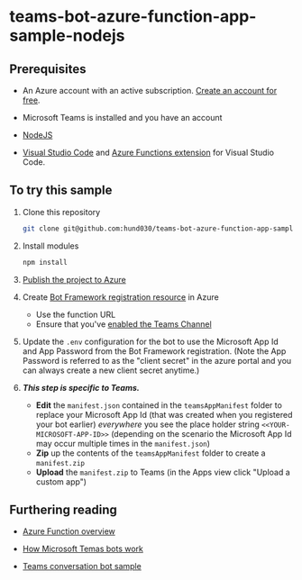 # teams-bot-azure-function-app-sample-nodejs

## Prerequisites

* An Azure account with an active subscription. [Create an account for free](https://azure.microsoft.com/free/?ref=microsoft.com&utm_source=microsoft.com&utm_medium=docs&utm_campaign=visualstudio).

* Microsoft Teams is installed and you have an account

* [NodeJS](https://nodejs.org/en/)

* [Visual Studio Code](https://code.visualstudio.com/) and [Azure Functions extension](https://marketplace.visualstudio.com/items?itemName=ms-azuretools.vscode-azurefunctions) for Visual Studio Code.

## To try this sample

1) Clone this repository

    ```bash
    git clone git@github.com:hund030/teams-bot-azure-function-app-sample-nodejs.git
    ```

1) Install modules

    ```bash
    npm install
    ```

1) [Publish the project to Azure](https://docs.microsoft.com/en-us/azure/azure-functions/functions-create-first-function-vs-code?pivots=programming-language-javascript#publish-the-project-to-azure)

1) Create [Bot Framework registration resource](https://docs.microsoft.com/en-us/azure/bot-service/bot-service-quickstart-registration) in Azure
    - Use the function URL
    - Ensure that you've [enabled the Teams Channel](https://docs.microsoft.com/en-us/azure/bot-service/channel-connect-teams?view=azure-bot-service-4.0)

1) Update the `.env` configuration for the bot to use the Microsoft App Id and App Password from the Bot Framework registration. (Note the App Password is referred to as the "client secret" in the azure portal and you can always create a new client secret anytime.)

1) __*This step is specific to Teams.*__
    - **Edit** the `manifest.json` contained in the  `teamsAppManifest` folder to replace your Microsoft App Id (that was created when you registered your bot earlier) *everywhere* you see the place holder string `<<YOUR-MICROSOFT-APP-ID>>` (depending on the scenario the Microsoft App Id may occur multiple times in the `manifest.json`)
    - **Zip** up the contents of the `teamsAppManifest` folder to create a `manifest.zip`
    - **Upload** the `manifest.zip` to Teams (in the Apps view click "Upload a custom app")

## Furthering reading

* [Azure Function overview](https://docs.microsoft.com/en-us/azure/azure-functions/functions-overview)

* [How Microsoft Temas bots work](https://docs.microsoft.com/en-us/azure/bot-service/bot-builder-basics-teams?view=azure-bot-service-4.0&tabs=javascript)

* [Teams conversation bot sample](https://github.com/microsoft/BotBuilder-Samples/tree/main/samples/javascript_nodejs/57.teams-conversation-bot)
